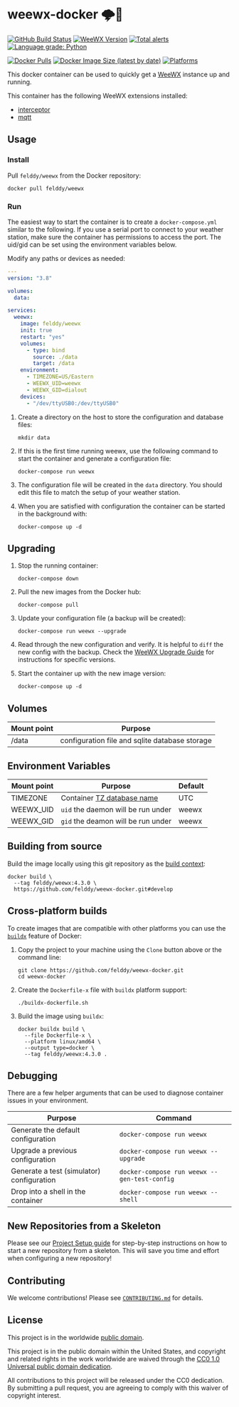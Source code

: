 # weewx-docker 🌩🐳 #

[![GitHub Build Status](https://github.com/felddy/weewx-docker/workflows/build/badge.svg)](https://github.com/felddy/weewx-docker/actions)
[![WeeWX Version](https://img.shields.io/github/v/release/felddy/weewx-docker?color=brightgreen)](https://hub.docker.com/r/felddy/weewx)
[![Total alerts](https://img.shields.io/lgtm/alerts/g/felddy/weewx-docker.svg?logo=lgtm&logoWidth=18)](https://lgtm.com/projects/g/felddy/weewx-docker/alerts/)
[![Language grade: Python](https://img.shields.io/lgtm/grade/python/g/felddy/weewx-docker.svg?logo=lgtm&logoWidth=18)](https://lgtm.com/projects/g/felddy/weewx-docker/context:python)

[![Docker Pulls](https://img.shields.io/docker/pulls/felddy/weewx)](https://hub.docker.com/r/felddy/weewx)
[![Docker Image Size (latest by date)](https://img.shields.io/docker/image-size/felddy/weewx)](https://hub.docker.com/r/felddy/weewx)
[![Platforms](https://img.shields.io/badge/platforms-amd64%20%7C%20arm%2Fv6%20%7C%20arm%2Fv7%20%7C%20arm64%20%7C%20ppc64le%20%7C%20s390x-blue)](https://hub.docker.com/r/felddy/weewx/tags)

This docker container can be used to quickly get a
[WeeWX](http://weewx.com) instance up and running.

This container has the following WeeWX extensions installed:

* [interceptor](https://github.com/matthewwall/weewx-interceptor)
* [mqtt](https://github.com/weewx/weewx/wiki/mqtt)

## Usage ##

### Install ###

Pull `felddy/weewx` from the Docker repository:

```console
docker pull felddy/weewx
```

### Run ###

The easiest way to start the container is to create a
`docker-compose.yml` similar to the following.  If you use a
serial port to connect to your weather station, make sure the
container has permissions to access the port.  The uid/gid can
be set using the environment variables below.

Modify any paths or devices as needed:

```yaml
---
version: "3.8"

volumes:
  data:

services:
  weewx:
    image: felddy/weewx
    init: true
    restart: "yes"
    volumes:
      - type: bind
        source: ./data
        target: /data
    environment:
      - TIMEZONE=US/Eastern
      - WEEWX_UID=weewx
      - WEEWX_GID=dialout
    devices:
      - "/dev/ttyUSB0:/dev/ttyUSB0"
```

1. Create a directory on the host to store the configuration and database files:

    ```console
    mkdir data
    ```

1. If this is the first time running weewx, use the following command to start
   the container and generate a configuration file:

    ```console
    docker-compose run weewx
    ```

1. The configuration file will be created in the `data` directory.  You should
   edit this file to match the setup of your weather station.

1. When you are satisfied with configuration the container can be started in the
   background with:

    ```console
    docker-compose up -d
    ```

## Upgrading ##

1. Stop the running container:

    ```console
    docker-compose down
    ```

1. Pull the new images from the Docker hub:

    ```console
    docker-compose pull
    ```

1. Update your configuration file (a backup will be created):

    ```console
    docker-compose run weewx --upgrade
    ```

1. Read through the new configuration and verify.
   It is helpful to `diff` the new config with the backup.  Check the
   [WeeWX Upgrade Guide](http://weewx.com/docs/upgrading.htm#Instructions_for_specific_versions)
   for instructions for specific versions.

1. Start the container up with the new image version:

    ```console
    docker-compose up -d
    ```

## Volumes ##

| Mount point | Purpose        |
|-------------|----------------|
| /data    | configuration file and sqlite database storage |

## Environment Variables ##

| Mount point  | Purpose | Default |
|--------------|---------|---------|
| TIMEZONE     | Container [TZ database name](https://en.wikipedia.org/wiki/List_of_tz_database_time_zones#List) | UTC |
| WEEWX_UID    | `uid` the daemon will be run under | weewx |
| WEEWX_GID    | `gid` the deamon will be run under | weewx |

## Building from source ##

Build the image locally using this git repository as the [build context](https://docs.docker.com/engine/reference/commandline/build/#git-repositories):

```console
docker build \
  --tag felddy/weewx:4.3.0 \
  https://github.com/felddy/weewx-docker.git#develop
```

## Cross-platform builds ##

To create images that are compatible with other platforms you can use the
[`buildx`](https://docs.docker.com/buildx/working-with-buildx/) feature of
Docker:

1. Copy the project to your machine using the `Clone` button above
   or the command line:

    ```console
    git clone https://github.com/felddy/weewx-docker.git
    cd weewx-docker
    ```

1. Create the `Dockerfile-x` file with `buildx` platform support:

    ```console
    ./buildx-dockerfile.sh
    ```

1. Build the image using `buildx`:

    ```console
    docker buildx build \
      --file Dockerfile-x \
      --platform linux/amd64 \
      --output type=docker \
      --tag felddy/weewx:4.3.0 .
    ```

## Debugging ##

There are a few helper arguments that can be used to diagnose container issues
in your environment.

| Purpose | Command |
|---------|---------|
| Generate the default configuration | `docker-compose run weewx` |
| Upgrade a previous configuration | `docker-compose run weewx --upgrade` |
| Generate a test (simulator) configuration | `docker-compose run weewx --gen-test-config` |
| Drop into a shell in the container | `docker-compose run weewx --shell` |

## New Repositories from a Skeleton ##

Please see our [Project Setup guide](https://github.com/cisagov/development-guide/tree/develop/project_setup)
for step-by-step instructions on how to start a new repository from
a skeleton. This will save you time and effort when configuring a
new repository!

## Contributing ##

We welcome contributions!  Please see [`CONTRIBUTING.md`](CONTRIBUTING.md) for
details.

## License ##

This project is in the worldwide [public domain](LICENSE).

This project is in the public domain within the United States, and
copyright and related rights in the work worldwide are waived through
the [CC0 1.0 Universal public domain
dedication](https://creativecommons.org/publicdomain/zero/1.0/).

All contributions to this project will be released under the CC0
dedication. By submitting a pull request, you are agreeing to comply
with this waiver of copyright interest.
